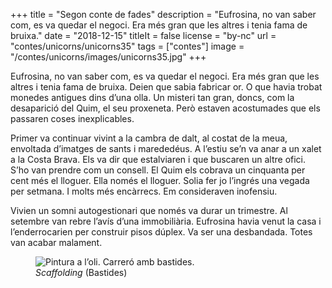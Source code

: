 +++
title = "Segon conte de fades"
description = "Eufrosina, no van saber com, es va quedar el negoci. Era més gran que les altres i tenia fama de bruixa."
date = "2018-12-15"
titleIt = false
license = "by-nc"
url = "contes/unicorns/unicorns35"
tags = ["contes"]
image = "/contes/unicorns/images/unicorns35.jpg"
+++

Eufrosina, no van saber com, es va quedar el negoci. Era més gran que les altres i tenia fama de bruixa. Deien que sabia fabricar or. O que havia trobat monedes antigues dins d’una olla. Un misteri tan gran, doncs, com la desaparició del Quim, el seu proxeneta. Però estaven acostumades que els passaren coses inexplicables.

Primer va continuar vivint a la cambra de dalt, al costat de la meua, envoltada d’imatges de sants i marededéus. A l’estiu se’n va anar a un xalet a la Costa Brava. Els va dir que estalviaren i que buscaren un altre ofici. S’ho van prendre com un consell. El Quim els cobrava un cinquanta per cent més el lloguer. Ella només el lloguer. Solia fer jo l’ingrés una vegada per setmana. I molts més encàrrecs. Em consideraven inofensiu.

Vivien un somni autogestionari que només va durar un trimestre. Al setembre van rebre l’avís d’una immobiliària. Eufrosina havia venut la casa i l’enderrocarien per construir pisos dúplex. Va ser una desbandada. Totes van acabar malament.

<figure class="illustration"><img src="/contes/unicorns/images/unicorns35.jpg" alt="Pintura a l’oli. Carreró amb bastides."><figcaption><em>Scaffolding</em> (Bastides)</figcaption></figure>

